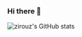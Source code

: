 ### Hi there 👋

![zirouz's GitHub stats](https://github-readme-stats.vercel.app/api?username=zirouz&&theme=tokyonight&show_icons=true)
